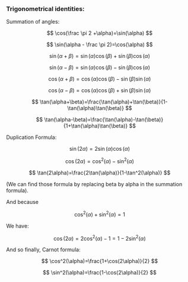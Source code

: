 
### Trigonometrical identities:

Summation of angles:

$$ \cos(\frac \pi 2 +\alpha)=\sin(\alpha) $$

$$ \sin(\alpha - \frac \pi 2)=\cos(\alpha) $$

$$ \sin(\alpha+\beta)=\sin(\alpha)\cos(\beta) + \sin(\beta)\cos(\alpha) $$

$$ \sin(\alpha-\beta)=\sin(\alpha)\cos(\beta) - \sin(\beta)\cos(\alpha) $$

$$ \cos(\alpha+\beta)=\cos(\alpha)\cos(\beta) -\sin(\beta)\sin(\alpha) $$

$$ \cos(\alpha-\beta)=\cos(\alpha)\cos(\beta) + \sin(\beta)\sin(\alpha) $$

$$ \tan(\alpha+\beta)=\frac{\tan(\alpha)+\tan(\beta)}{1-\tan(\alpha)\tan(\beta)} $$

$$ \tan(\alpha-\beta)=\frac{\tan(\alpha)-\tan(\beta)}{1+\tan(\alpha)\tan(\beta)} $$

Duplication Formula:

$$ \sin(2\alpha)=2\sin(\alpha)\cos(\alpha) $$

$$ \cos(2\alpha)=\cos^2(\alpha)-\sin^2(\alpha) $$

$$ \tan(2\alpha)=\frac{2\tan(\alpha)}{1-\tan^2(\alpha)} $$

(We can find those formula by replacing beta by alpha in the summation formula).

And because

$$ \cos^2(\alpha)+\sin^2(\alpha)=1 $$

We have:

$$ \cos(2\alpha)=2\cos^2(\alpha)-1=1-2\sin^2(\alpha) $$

And so finally, Carnot formula:

$$ \cos^2(\alpha)=\frac{1+\cos(2\alpha)}{2} $$

$$ \sin^2(\alpha)=\frac{1-\cos(2\alpha)}{2} $$